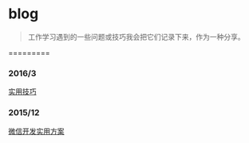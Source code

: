 blog
===========
> 工作学习遇到的一些问题或技巧我会把它们记录下来，作为一种分享。    

=========

### 2016/3
[实用技巧](https://github.com/ColdXu/blog/issues/4)  

### 2015/12
[微信开发实用方案](https://github.com/ColdXu/blog/issues/1)  
